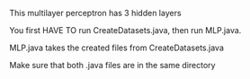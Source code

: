 This multilayer perceptron has 3 hidden layers

You first HAVE TO run CreateDatasets.java, then run MLP.java.

MLP.java takes the created files from CreateDatasets.java

Make sure that both .java files are in the same directory
